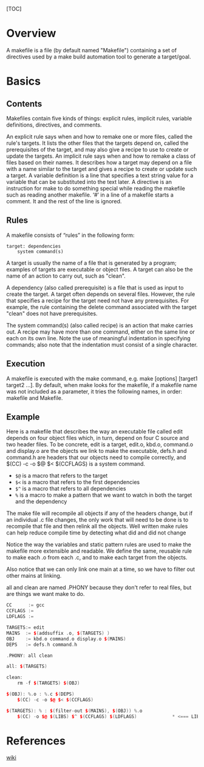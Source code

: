 [TOC]

# Overview

A makefile is a file (by default named "Makefile") containing a set of
directives used by a make build automation tool to generate a
target/goal.

# Basics

## Contents

Makefiles contain five kinds of things: explicit rules, implicit rules,
variable definitions, directives, and comments.

An explicit rule says when and how to remake one or more files, called
the rule's targets. It lists the other files that the targets depend on,
called the prerequisites of the target, and may also give a recipe to
use to create or update the targets.  An implicit rule says when and how
to remake a class of files based on their names. It describes how a
target may depend on a file with a name similar to the target and gives
a recipe to create or update such a target.  A variable definition is a
line that specifies a text string value for a variable that can be
substituted into the text later.  A directive is an instruction for make
to do something special while reading the makefile such as reading
another makefile.  ‘#’ in a line of a makefile starts a comment. It and
the rest of the line is ignored.

## Rules

A makefile consists of “rules” in the following form:

```
target: dependencies
    system command(s)
```

A target is usually the name of a file that is generated by a program;
examples of targets are executable or object files. A target can also be
the name of an action to carry out, such as "clean".

A dependency (also called prerequisite) is a file that is used as input
to create the target. A target often depends on several files. However,
the rule that specifies a recipe for the target need not have any
prerequisites. For example, the rule containing the delete command
associated with the target "clean" does not have prerequisites.

The system command(s) (also called recipe) is an action that make
carries out. A recipe may have more than one command, either on the same
line or each on its own line. Note the use of meaningful indentation in
specifying commands; also note that the indentation must consist of a
single <tab> character.

## Execution

A makefile is executed with the make command, e.g. make [options]
[target1 target2 ...]. By default, when make looks for the makefile, if
a makefile name was not included as a parameter, it tries the following
names, in order: makefile and Makefile.


## Example

Here is a makefile that describes the way an executable file called edit
depends on four object files which, in turn, depend on four C source and
two header files. To be concrete, edit is a target, edit.o, kbd.o,
command.o and display.o are the objects we link to make the executable,
defs.h and command.h are headers that our objects need to compile
correctly, and $(CC) -c -o $@ $< $(CCFLAGS) is a system command.


- `$@` is a macro that refers to the target
- `$<` is a macro that refers to the first dependencies
- `$^` is a macro that refers to all dependencies
- `%` is a macro to make a pattern that we want to watch in both the
  target and the dependency

The make file will recompile all objects if any of the headers change,
but if an individual .c file changes, the only work that will need to be
done is to recompile that file and then relink all the objects. Well
written make rules can help reduce compile time by detecting what did
and did not change

Notice the way the variables and static pattern rules are used to make
the makefile more extensible and readable. We define the same, reusable
rule to make each .o from each .c, and to make each target from the
objects.

Also notice that we can only link one main at a time, so we have to
filter out other mains at linking.

all and clean are named .PHONY because they don't refer to real files,
but are things we want make to do.


```cpp
CC      := gcc
CCFLAGS :=
LDFLAGS :=

TARGETS:= edit
MAINS  := $(addsuffix .o, $(TARGETS) )
OBJ    := kbd.o command.o display.o $(MAINS)
DEPS   := defs.h command.h

.PHONY: all clean

all: $(TARGETS)

clean:
	rm -f $(TARGETS) $(OBJ)

$(OBJ): %.o : %.c $(DEPS)
	$(CC) -c -o $@ $< $(CCFLAGS)

$(TARGETS): % : $(filter-out $(MAINS), $(OBJ)) %.o
	$(CC) -o $@ $(LIBS) $^ $(CCFLAGS) $(LDFLAGS)             * <=== LIBS is not defined in this example!!
```


# References

[wiki](https://en.wikipedia.org/wiki/Makefile)
